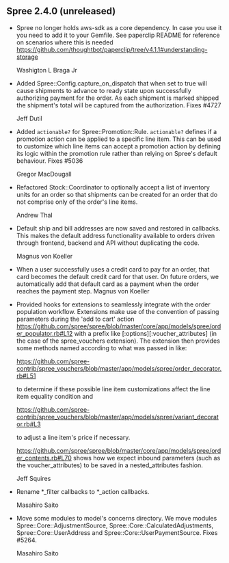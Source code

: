 ## Spree 2.4.0 (unreleased) ##

* Spree no longer holds aws-sdk as a core dependency. In case you use it
  you need to add it to your Gemfile. See paperclip README for reference on
  scenarios where this is needed https://github.com/thoughtbot/paperclip/tree/v4.1.1#understanding-storage

    Washigton L Braga Jr

* Added Spree::Config.capture_on_dispatch that when set to true will
  cause shipments to advance to ready state upon successfully authorizing
  payment for the order.  As each shipment is marked shipped the
  shipment's total will be captured from the authorization. Fixes #4727

     Jeff Dutil

* Added `actionable?` for Spree::Promotion::Rule. `actionable?` defines
  if a promotion action can be applied to a specific line item. This
  can be used to customize which line items can accept a promotion
  action by defining its logic within the promotion rule rather than
  relying on Spree's default behaviour. Fixes #5036

    Gregor MacDougall

* Refactored Stock::Coordinator to optionally accept a list of inventory units
  for an order so that shipments can be created for an order that do not comprise
  only of the order's line items.

     Andrew Thal

* Default ship and bill addresses are now saved and restored in callbacks. This
  makes the default address functionality available to orders driven through
  frontend, backend and API without duplicating the code.

    Magnus von Koeller

* When a user successfully uses a credit card to pay for an order, that card
  becomes the default credit card for that user. On future orders, we automatically
  add that default card as a payment when the order reaches the payment step.
    Magnus von Koeller

* Provided hooks for extensions to seamlessly integrate with the order population workflow.
  Extensions make use of the convention of passing parameters during the 'add to cart'
  action https://github.com/spree/spree/blob/master/core/app/models/spree/order_populator.rb#L12
  with a prefix like [:options][:voucher_attributes] (in the case of the spree_vouchers
  extension).  The extension then provides some methods named according to what was passed in
  like:

  https://github.com/spree-contrib/spree_vouchers/blob/master/app/models/spree/order_decorator.rb#L51

  to determine if these possible line item customizations affect the line item equality condition and

  https://github.com/spree-contrib/spree_vouchers/blob/master/app/models/spree/variant_decorator.rb#L3

  to adjust a line item's price if necessary.

  https://github.com/spree/spree/blob/master/core/app/models/spree/order_contents.rb#L70
  shows how we expect inbound parameters (such as the voucher_attributes) to be saved in a
  nested_attributes fashion.

    Jeff Squires

* Rename *_filter callbacks to *_action callbacks.

    Masahiro Saito

* Move some modules to model's concerns directory.
  We move modules Spree::Core::AdjustmentSource, Spree::Core::CalculatedAdjustments, Spree::Core::UserAddress
  and Spree::Core::UserPaymentSource. Fixes #5264.

    Masahiro Saito
